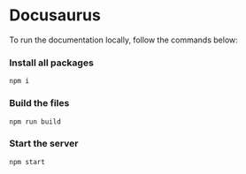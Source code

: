 # Docusaurus

To run the documentation locally, follow the commands below:

### Install all packages

```shell
npm i
```

### Build the files

```shell
npm run build
```

### Start the server

```shell
npm start
```